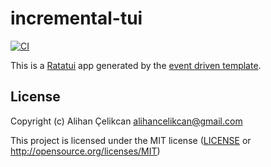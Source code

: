 # incremental-tui

[![CI](https://github.com/alihandroid/incremental-tui/actions/workflows/ci.yml/badge.svg)](https://github.com/alihandroid/incremental-tui/actions/workflows/ci.yml)

This is a [Ratatui] app generated by the [event driven template].

[Ratatui]: https://ratatui.rs
[event driven template]: https://github.com/ratatui/templates/tree/main/event-driven

## License

Copyright (c) Alihan Çelikcan <alihancelikcan@gmail.com>

This project is licensed under the MIT license ([LICENSE] or <http://opensource.org/licenses/MIT>)

[LICENSE]: LICENSE

